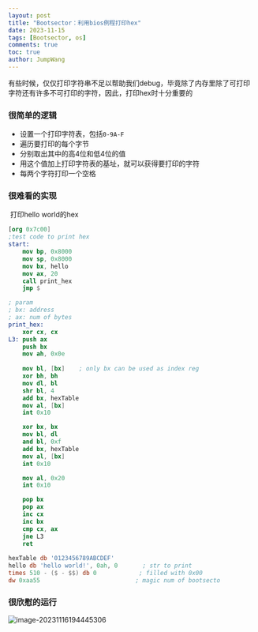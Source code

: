 ```yaml
---
layout: post
title: "Bootsector：利用bios例程打印hex"
date: 2023-11-15
tags: [Bootsector, os]
comments: true
toc: true
author: JumpWang
---
```


​		有些时候，仅仅打印字符串不足以帮助我们debug，毕竟除了内存里除了可打印字符还有许多不可打印的字符，因此，打印hex时十分重要的

### 很简单的逻辑

- 设置一个打印字符表，包括`0-9A-F`
- 遍历要打印的每个字节
- 分别取出其中的高4位和低4位的值
- 用这个值加上打印字符表的基址，就可以获得要打印的字符
- 每两个字符打印一个空格

### 很难看的实现

​		打印hello world的hex

```nasm
[org 0x7c00]
;test code to print hex
start:
	mov bp, 0x8000
	mov sp, 0x8000
	mov bx, hello
	mov ax, 20
	call print_hex
	jmp $

; param
; bx: address
; ax: num of bytes
print_hex:
	xor cx, cx
L3:	push ax
	push bx
	mov ah, 0x0e
	
	mov bl, [bx]	; only bx can be used as index reg
	xor bh, bh
	mov dl, bl
	shr bl, 4
	add bx, hexTable
	mov al, [bx]
	int 0x10

	xor bx, bx
	mov bl, dl
	and bl, 0xf
	add bx, hexTable
	mov al, [bx]
	int 0x10

	mov al, 0x20
	int 0x10

	pop bx
	pop ax
	inc cx
	inc bx
	cmp cx, ax
	jne L3
	ret
	
hexTable db '0123456789ABCDEF'
hello db 'hello world!', 0ah, 0		  ; str to print
times 510 - ($ - $$) db 0			 ; filled with 0x00
dw 0xaa55							; magic num of bootsecto

```

### 很欣慰的运行

![image-20231116194445306](https://picgo-111.oss-cn-beijing.aliyuncs.com/img/202311191715300.png)
